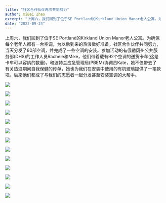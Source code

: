 ```yaml
---
title: "社区合作伙伴再次共同努力"
author: XiBei Zhao
excerpt: "上周六，我们回到了位于SE Portland的Kirkland Union Manor老人公寓。为确保每个老年人都有一台空调，为以后到来的热浪做好准备，社区合作伙伴共同努力，当天分发了80部空调，并完成了一些空调的安装。参加活动的有俄勒冈州公共服务部(DHS)的工作人员Rachele和Mike，他们带着载有92个空调的送货卡车(这是卡车可以容纳的数量)，和波特兰应急管理局(PBEM)协调员Kate，她不仅带去了有关热浪期间自我保健的传单，她也为我们在安装中使用的有机玻璃提供了一笔款项。后来他们都成了与我们的志愿者一起分发甚至安装空调的大帮手。"
date: "2022-09-24"
---
```


上周六，我们回到了位于SE Portland的Kirkland Union Manor老人公寓。为确保每个老年人都有一台空调，为以后到来的热浪做好准备，社区合作伙伴共同努力，当天分发了80部空调，并完成了一些空调的安装。参加活动的有俄勒冈州公共服务部(DHS)的工作人员Rachele和Mike，他们带着载有92个空调的送货卡车(这是卡车可以容纳的数量)，和波特兰应急管理局(PBEM)协调员Kate，她不仅带去了有关热浪期间自我保健的传单，她也为我们在安装中使用的有机玻璃提供了一笔款项。后来他们都成了与我们的志愿者一起分发甚至安装空调的大帮手。

![](https://res.cloudinary.com/dhngj18do/image/upload/f_auto,q_auto/v1/images/309373415_1782418298797396_3983937311780980755_n)

![](https://res.cloudinary.com/dhngj18do/image/upload/f_auto,q_auto/v1/images/309326986_1782418078797418_3158680215450115879_n)

![](https://res.cloudinary.com/dhngj18do/image/upload/f_auto,q_auto/v1/images/309263594_1782418105464082_4546620205028957227_n)

![](https://res.cloudinary.com/dhngj18do/image/upload/f_auto,q_auto/v1/images/309427524_1782418158797410_620470862724685660_n)

![](https://res.cloudinary.com/dhngj18do/image/upload/f_auto,q_auto/v1/images/309288013_1782418225464070_6347289034189833840_n)

![](https://res.cloudinary.com/dhngj18do/image/upload/f_auto,q_auto/v1/images/309031007_1782418142130745_6363079719871527478_n)

![](https://res.cloudinary.com/dhngj18do/image/upload/f_auto,q_auto/v1/images/309194222_1782418002130759_1358397844924796160_n)

![](https://res.cloudinary.com/dhngj18do/image/upload/f_auto,q_auto/v1/images/309248817_1782418278797398_1366069195299055548_n)

![](https://res.cloudinary.com/dhngj18do/image/upload/f_auto,q_auto/v1/images/308912736_1782418048797421_2929872105034670263_n)

![](https://res.cloudinary.com/dhngj18do/image/upload/f_auto,q_auto/v1/images/309167535_1782418195464073_194353021502358407_n)

![](https://res.cloudinary.com/dhngj18do/image/upload/f_auto,q_auto/v1/images/309471384_1782418405464052_1160281372827534655_n)

![](https://res.cloudinary.com/dhngj18do/image/upload/f_auto,q_auto/v1/images/Wechat%20Image_20230516120413)

![](https://res.cloudinary.com/dhngj18do/image/upload/f_auto,q_auto/v1/images/Wechat%20Image_20230516120403)
